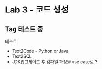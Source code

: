 # Lab 3 - 코드 생성
## Tag 테스트 중
테스트
- Text2Code - Python or Java
- Text2SQL
- JDK업그레이드 후 컴파일 과정을 use case로 ?
